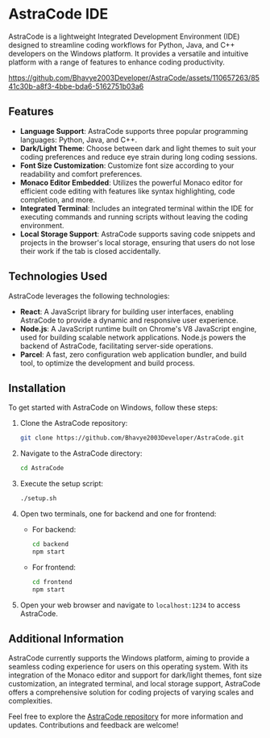 # AstraCode IDE

AstraCode is a lightweight Integrated Development Environment (IDE) designed to streamline coding workflows for Python, Java, and C++ developers on the Windows platform. It provides a versatile and intuitive platform with a range of features to enhance coding productivity.

https://github.com/Bhavye2003Developer/AstraCode/assets/110657263/8541c30b-a8f3-4bbe-bda6-5162751b03a6

## Features

- **Language Support**: AstraCode supports three popular programming languages: Python, Java, and C++.
- **Dark/Light Theme**: Choose between dark and light themes to suit your coding preferences and reduce eye strain during long coding sessions.
- **Font Size Customization**: Customize font size according to your readability and comfort preferences.
- **Monaco Editor Embedded**: Utilizes the powerful Monaco editor for efficient code editing with features like syntax highlighting, code completion, and more.
- **Integrated Terminal**: Includes an integrated terminal within the IDE for executing commands and running scripts without leaving the coding environment.
- **Local Storage Support**: AstraCode supports saving code snippets and projects in the browser's local storage, ensuring that users do not lose their work if the tab is closed accidentally.

## Technologies Used

AstraCode leverages the following technologies:

- **React**: A JavaScript library for building user interfaces, enabling AstraCode to provide a dynamic and responsive user experience.
- **Node.js**: A JavaScript runtime built on Chrome's V8 JavaScript engine, used for building scalable network applications. Node.js powers the backend of AstraCode, facilitating server-side operations.
- **Parcel**: A fast, zero configuration web application bundler, and build tool, to optimize the development and build process.

## Installation

To get started with AstraCode on Windows, follow these steps:

1. Clone the AstraCode repository:
    ```bash
    git clone https://github.com/Bhavye2003Developer/AstraCode.git
    ```

2. Navigate to the AstraCode directory:
    ```bash
    cd AstraCode
    ```

3. Execute the setup script:
    ```bash
    ./setup.sh
    ```

4. Open two terminals, one for backend and one for frontend:
    - For backend:
        ```bash
        cd backend
        npm start
        ```
    - For frontend:
        ```bash
        cd frontend
        npm start
        ```

5. Open your web browser and navigate to `localhost:1234` to access AstraCode.

## Additional Information

AstraCode currently supports the Windows platform, aiming to provide a seamless coding experience for users on this operating system. With its integration of the Monaco editor and support for dark/light themes, font size customization, an integrated terminal, and local storage support, AstraCode offers a comprehensive solution for coding projects of varying scales and complexities. 

Feel free to explore the [AstraCode repository](https://github.com/Bhavye2003Developer/AstraCode) for more information and updates. Contributions and feedback are welcome!
